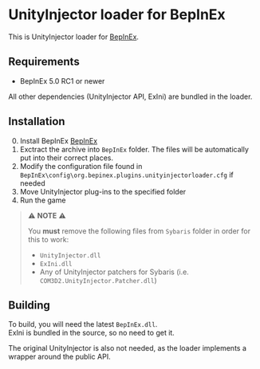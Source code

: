 # UnityInjector loader for BepInEx

This is UnityInjector loader for [BepInEx](https://github.com/BepInEx/BepInEx).

## Requirements

* BepInEx 5.0 RC1 or newer

All other dependencies (UnityInjector API, ExIni) are bundled in the loader.

## Installation

0. Install BepInEx [BepInEx](https://github.com/BepInEx/BepInEx/releases)
1. Exctract the archive into `BepInEx` folder. The files will be automatically put into their correct places.
2. Modify the configuration file found in `BepInEx\config\org.bepinex.plugins.unityinjectorloader.cfg` if needed
3. Move UnityInjector plug-ins to the specified folder
4. Run the game

> ⚠️ **NOTE** ⚠️
> 
> You **must** remove the following files from `Sybaris` folder in order for this to work:
> * `UnityInjector.dll`
> * `ExIni.dll`
> * Any of UnityInjector patchers for Sybaris (i.e. `COM3D2.UnityInjector.Patcher.dll`)

## Building

To build, you will need the latest `BepInEx.dll`.  
ExIni is bundled in the source, so no need to get it.

The original UnityInjector is also not needed, as the loader implements a wrapper around the public API.